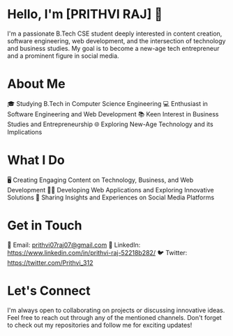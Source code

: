 # Hello, I'm [PRITHVI RAJ] 👋

I'm a passionate B.Tech CSE student deeply interested in content creation, software engineering, web development, and the intersection of technology and business studies. My goal is to become a new-age tech entrepreneur and a prominent figure in social media.

# About Me

🎓 Studying B.Tech in Computer Science Engineering
💻 Enthusiast in Software Engineering and Web Development
📚 Keen Interest in Business Studies and Entrepreneurship
🌐 Exploring New-Age Technology and its Implications

# What I Do

🖥️ Creating Engaging Content on Technology, Business, and Web Development
👨‍💻 Developing Web Applications and Exploring Innovative Solutions
📝 Sharing Insights and Experiences on Social Media Platforms

# Get in Touch
📧 Email: prithvi07raj07@gmail.com
🔗 LinkedIn: https://www.linkedin.com/in/prithvi-raj-52218b282/
🐦 Twitter: https://twitter.com/Prithvi_312


# Let's Connect
I'm always open to collaborating on projects or discussing innovative ideas. Feel free to reach out through any of the mentioned channels. Don't forget to check out my repositories and follow me for exciting updates!
